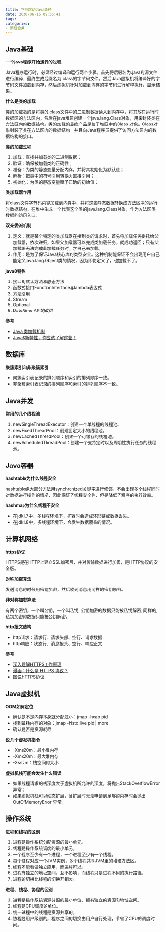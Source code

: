 ```yaml
---
title: 字节跳动Java面经
date: 2020-06-16 09:36:41
tags:
categories:
- 面经合集
---
```


## Java基础

**一个java程序开始运行的过程**

Java程序运行时，必须经过编译和运行两个步骤。首先将后缀名为.java的源文件进行编译，最终生成后缀名为.class的字节码文件。然后Java虚拟机将编译好的字节码文件加载到内存，然后虚拟机针对加载到内存的字节码进行解释执行，显示结果。

**什么是类的加载**

类的加载指的是将类的.class文件中的二进制数据读入到内存中，将其放在运行时数据区的方法区内，然后在java堆区创建一个java.lang.Class对象，用来封装类在方法区内的数据结构。类的加载的最终产品是位于堆区中的Class 对象。Class对象封装了类在方法区内的数据结构，并且向Java程序员提供了访问方法区内的数据结构的接口。

**类的加载过程**

1. 加载：查找并加载类的二进制数据；
2. 验证：确保被加载类的正确性；
3. 准备：为类的静态变量分配内存，并将其初始化为默认值；
4. 解析：把类中的符号引用转换为直接引用；
5. 初始化：为类的静态变量赋予正确的初始值；

**类加载器作用**

将class文件字节码内容加载到内存中，并将这些静态数据转换成方法区中的运行时数据结构，在堆中生成一个代表这个类的java.lang.Class对象，作为方法区类数据的访问入口。

**双亲委派机制**

1. 定义：就是某个特定的类加载器在接到类的请求时，首先将加载任务委托给父加载器，依次递归，如果父加载器可以完成类加载任务，就成功返回；只有父加载器无法完成此加载任务时，才自己去加载。
2. 作用：是为了保证Java核心库的类型安全。这种机制能保证不会出现用户自己能定义java.lang.Object类的情况，因为即使定义了，也加载不了。

**java8特性**

1. 接口的默认方法和静态方法
2. 函数式接口FunctionInterface与lambda表达式
3. 方法引用
4. Stream
5. Optional
6. Date/time API的改进

**参考**

+ [Java 类加载机制](https://www.cnblogs.com/Latiny/p/8476665.html)
+ [Java8新特性，你应该了解这些！](https://juejin.im/post/5ae6bfb66fb9a07a9b35bac1#heading-2)

## 数据库

**聚簇索引和非聚簇索引**

+ 聚簇索引表记录的排列顺序和索引的排列顺序一致。
+ 非聚簇索引表记录的排列顺序和索引的排列顺序不一致。

## Java并发

**常用的几个线程池**

1. newSingleThreadExecutor：创建一个单线程的线程池。
2. newFixedThreadPool：创建固定大小的线程池。
3. newCachedThreadPool：创建一个可缓存的线程池。
4. newScheduledThreadPool：创建一个支持定时以及周期性执行任务的线程池。

## Java容器

**hashtable为什么线程安全**

hashtable绝大部分方法用synchronized关键字进行修饰，不会出现多个线程同时对数据进行操作的情况，因此保证了线程安全性，但是降低了程序的执行效率。

**hashmap为什么线程不安全**

+ 在jdk1.7中，多线程环境下，扩容时会造成环形链或数据丢失。
+ 在jdk1.8中，多线程环境下，会发生数据覆盖的情况。

## 计算机网络

**https协议**

HTTPS是在HTTP上建立SSL加密层，并对传输数据进行加密，是HTTP协议的安全版。

**对称加密算法**

发送消息的时候用密钥加密，然后收到消息用同样的密钥解密。

**非对称加密算法**

有两个密钥，一个叫公钥，一个叫私钥, 公钥加密的数据只能被私钥解密, 同样的, 私钥加密的数据只能被公钥解密。

**http报文结构**

+ http请求：请求行、请求头部、空行、请求数据
+ http响应：状态行、消息报头、空行、响应正文

**参考**

+ [深入理解HTTPS工作原理](https://github.com/ljianshu/Blog/issues/50)
+ [漫画：什么是 HTTPS 协议？](https://juejin.im/post/5c889918e51d45346459994d)
+ [图说HTTPS协议](https://www.javazhiyin.com/51573.html)

## Java虚拟机

**OOM如何定位**

+ 确认是不是内存本身就分配过小：jmap -heap pid
+ 找到最耗内存的对象：jmap -histo:live pid | more
+ 确认是否是资源耗尽

**说几个虚拟机指令**

+ -Xms20m：最小堆内存
+ -Xmx20m：最大堆内存
+ -Xss2m：栈空间的大小

**虚拟机栈可能会发生什么错误**

+ 如果线程请求的栈深度大于虚拟机所允许的深度，将抛出StackOverflowError 异常；
+ 如果虚拟机栈可以动态扩展，当扩展时无法申请到足够的内存时会抛出 OutOfMemoryError 异常。

## 操作系统

**进程和线程的区别**

1. 进程是操作系统分配资源的最小单元。
2. 线程是操作系统调度的最小单元。
3. 一个程序至少有一个进程，一个进程至少有一个线程。
4. 每个进程对应一个JVM实例，多个线程共享JVM里的堆和方法区。
5. 线程不能看做独立应用，而进程可以。
6. 进程有独立的地址空间，互不影响，而线程只是进程不同的执行路径。
7. 进程的切换比线程的切换开销大。

**进程、线程、协程的区别**

1. 进程是操作系统资源分配的最小单位，拥有独立的资源和地址空间。
2. 线程是CPU调度的单位。
3. 统一进程中的线程是资源共享的。
4. 协程是用户级别的，程序之间的切换由用户自行处理，节省了CPU的调度时间。
